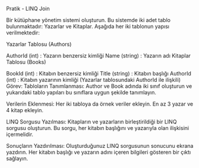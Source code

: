 Pratik - LINQ Join

Bir kütüphane yönetim sistemi oluşturun. Bu sistemde iki adet tablo bulunmaktadır: Yazarlar ve Kitaplar. Aşağıda her iki tablonun yapısı verilmektedir:

Yazarlar Tablosu (Authors)

AuthorId (int) : Yazarın benzersiz kimliği
Name (string) : Yazarın adı
Kitaplar Tablosu (Books)

BookId (int) : Kitabın benzersiz kimliği
Title (string) : Kitabın başlığı
AuthorId (int) : Kitabın yazarının kimliği (Yazarlar tablosundaki AuthorId ile ilişkili)
Görev:
Tabloların Tanımlanması:
Author ve Book adında iki sınıf oluşturun ve yukarıdaki tablo yapıları bu sınıflara uygun şekilde tanımlayın.

Verilerin Eklenmesi:
Her iki tabloya da örnek veriler ekleyin. En az 3 yazar ve 4 kitap ekleyin.

LINQ Sorgusu Yazılması:
Kitapların ve yazarların birleştirildiği bir LINQ sorgusu oluşturun. Bu sorgu, her kitabın başlığını ve yazarıyla olan ilişkisini içermelidir.

Sonuçların Yazdırılması:
Oluşturduğunuz LINQ sorgusunun sonucunu ekrana yazdırın. Her kitabın başlığı ve yazarın adını içeren bilgileri gösteren bir çıktı sağlayın.
